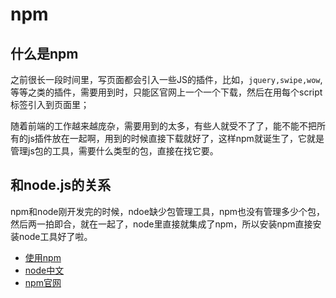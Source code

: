 # npm

## 什么是npm

之前很长一段时间里，写页面都会引入一些JS的插件，比如，`jquery,swipe,wow`,等等之类的插件，需要用到时，只能区官网上一个一个下载，然后在用每个script标签引入到页面里；

随着前端的工作越来越庞杂，需要用到的太多，有些人就受不了了，能不能不把所有的js插件放在一起啊，用到的时候直接下载就好了，这样npm就诞生了，它就是管理js包的工具，需要什么类型的包，直接在找它要。

## 和node.js的关系

npm和node刚开发完的时候，ndoe缺少包管理工具，npm也没有管理多少个包，然后两一拍即合，就在一起了，node里直接就集成了npm，所以安装npm直接安装node工具好了啦。

- [使用npm](https://www.npmjs.cn/)
- [node中文](http://nodejs.cn/)
- [npm官网](https://www.npmjs.com/)

